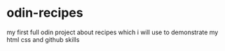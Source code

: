 # odin-recipes
my first full odin project about recipes which i will use to demonstrate my html css and github skills
